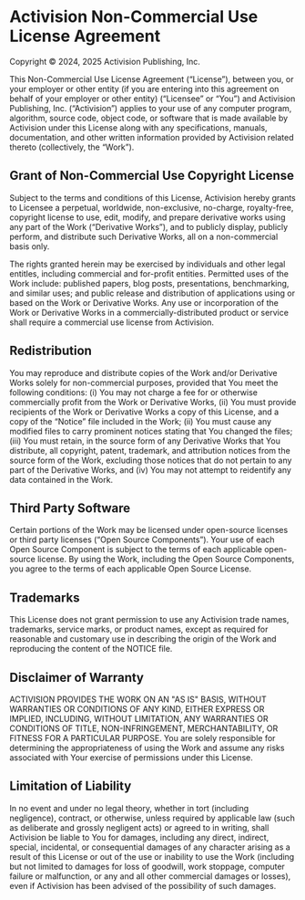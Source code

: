 # Activision Non-Commercial Use License Agreement

Copyright © 2024, 2025 Activision Publishing, Inc.

This Non-Commercial Use License Agreement (“License”), between you, or your employer or other entity (if you are entering into this agreement on behalf of your employer or other entity) (“Licensee” or “You”) and Activision Publishing, Inc. (“Activision”) applies to your use of any computer program, algorithm, source code, object code, or software that is made available by Activision under this License along with any specifications, manuals, documentation, and other written information provided by Activision related thereto (collectively, the “Work”).

## Grant of Non-Commercial Use Copyright License

Subject to the terms and conditions of this License, Activision hereby grants to Licensee a perpetual, worldwide, non-exclusive, no-charge, royalty-free, copyright license to use, edit, modify, and prepare derivative works using any part of the Work (“Derivative Works”), and to publicly display, publicly perform, and distribute such Derivative Works, all on a non-commercial basis only.

The rights granted herein may be exercised by individuals and other legal entitles, including commercial and for-profit entities. Permitted uses of the Work include:  published papers, blog posts, presentations, benchmarking, and similar uses; and public release and distribution of applications using or based on the Work or Derivative Works. Any use or incorporation of the Work or Derivative Works in a commercially-distributed product or service shall require a commercial use license from Activision.

## Redistribution

You may reproduce and distribute copies of the Work and/or Derivative Works solely for non-commercial purposes, provided that You meet the following conditions: (i) You may not charge a fee for or otherwise commercially profit from the Work or Derivative Works, (ii) You must provide recipients of the Work or Derivative Works a copy of this License, and a copy of the “Notice” file included in the Work; (ii) You must cause any modified files to carry prominent notices stating that You changed the files; (iii) You must retain, in the source form of any Derivative Works that You distribute, all copyright, patent, trademark, and attribution notices from the source form of the Work, excluding those notices that do not pertain to any part of the Derivative Works, and (iv) You may not attempt to reidentify any data contained in the Work.

## Third Party Software

Certain portions of the Work may be licensed under open-source licenses or third party licenses (“Open Source Components”). Your use of each Open Source Component is subject to the terms of each applicable open-source license.  By using the Work, including the Open Source Components, you agree to the terms of each applicable Open Source License.

## Trademarks

This License does not grant permission to use any Activision trade names, trademarks, service marks, or product names, except as required for reasonable and customary use in describing the origin of the Work and reproducing the content of the NOTICE file.

## Disclaimer of Warranty

ACTIVISION PROVIDES THE WORK ON AN "AS IS" BASIS, WITHOUT WARRANTIES OR CONDITIONS OF ANY KIND, EITHER EXPRESS OR IMPLIED, INCLUDING, WITHOUT LIMITATION, ANY WARRANTIES OR CONDITIONS OF TITLE, NON-INFRINGEMENT, MERCHANTABILITY, OR FITNESS FOR A PARTICULAR PURPOSE. You are solely responsible for determining the appropriateness of using the Work and assume any risks associated with Your exercise of permissions under this License.

## Limitation of Liability

In no event and under no legal theory, whether in tort (including negligence), contract, or otherwise, unless required by applicable law (such as deliberate and grossly negligent acts) or agreed to in writing, shall Activision be liable to You for damages, including any direct, indirect, special, incidental, or consequential damages of any character arising as a result of this License or out of the use or inability to use the Work (including but not limited to damages for loss of goodwill, work stoppage, computer failure or malfunction, or any and all other commercial damages or losses), even if Activision has been advised of the possibility of such damages.
